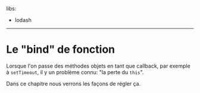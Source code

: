 libs:
  - lodash

---

# Le "bind" de fonction

Lorsque l'on passe des méthodes objets en tant que callback, par exemple à `setTimeout`, il y un problème connu: "la perte du `this`".

Dans ce chapitre nous verrons les façons de régler ça.